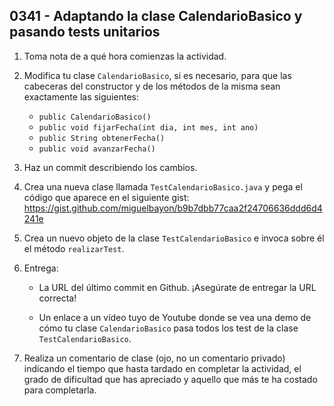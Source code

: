 ## 0341 - Adaptando la clase CalendarioBasico y pasando tests unitarios

1. Toma nota de a qué hora comienzas la actividad.

2. Modifica tu clase `CalendarioBasico`, si es necesario, para que las cabeceras del constructor y de los métodos de la misma sean exactamente las siguientes:

    * `public CalendarioBasico()`
    * `public void fijarFecha(int dia, int mes, int ano)`
    * `public String obtenerFecha()`
    * `public void avanzarFecha()`
    
3. Haz un commit describiendo los cambios.

4. Crea una nueva clase llamada `TestCalendarioBasico.java` y pega el código que aparece en el siguiente gist: https://gist.github.com/miguelbayon/b9b7dbb77caa2f24706636ddd6d4241e
    
5. Crea un nuevo objeto de la clase `TestCalendarioBasico` e invoca sobre él el método `realizarTest`.

7. Entrega:

    * La URL del último commit en Github. ¡Asegúrate de entregar la URL correcta!
    
    * Un enlace a un vídeo tuyo de Youtube donde se vea una demo de cómo tu clase `CalendarioBasico` pasa todos los test de la clase `TestCalendarioBasico`.

8. Realiza un comentario de clase (ojo, no un comentario privado) indicando el tiempo que hasta tardado en completar la actividad, el grado de dificultad que has apreciado y aquello que más te ha costado para completarla.
